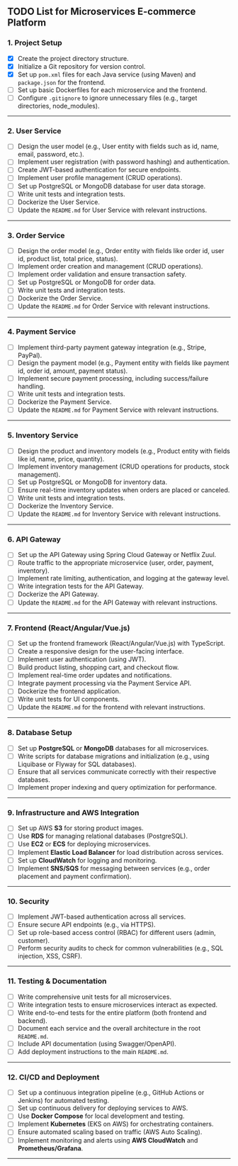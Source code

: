 ## TODO List for Microservices E-commerce Platform

### 1. **Project Setup**
- [x] Create the project directory structure.
- [x] Initialize a Git repository for version control.
- [x] Set up `pom.xml` files for each Java service (using Maven) and `package.json` for the frontend.
- [ ] Set up basic Dockerfiles for each microservice and the frontend.
- [ ] Configure `.gitignore` to ignore unnecessary files (e.g., target directories, node_modules).

---

### 2. **User Service**
- [ ] Design the user model (e.g., User entity with fields such as id, name, email, password, etc.).
- [ ] Implement user registration (with password hashing) and authentication.
- [ ] Create JWT-based authentication for secure endpoints.
- [ ] Implement user profile management (CRUD operations).
- [ ] Set up PostgreSQL or MongoDB database for user data storage.
- [ ] Write unit tests and integration tests.
- [ ] Dockerize the User Service.
- [ ] Update the `README.md` for User Service with relevant instructions.

---

### 3. **Order Service**
- [ ] Design the order model (e.g., Order entity with fields like order id, user id, product list, total price, status).
- [ ] Implement order creation and management (CRUD operations).
- [ ] Implement order validation and ensure transaction safety.
- [ ] Set up PostgreSQL or MongoDB for order data.
- [ ] Write unit tests and integration tests.
- [ ] Dockerize the Order Service.
- [ ] Update the `README.md` for Order Service with relevant instructions.

---

### 4. **Payment Service**
- [ ] Implement third-party payment gateway integration (e.g., Stripe, PayPal).
- [ ] Design the payment model (e.g., Payment entity with fields like payment id, order id, amount, payment status).
- [ ] Implement secure payment processing, including success/failure handling.
- [ ] Write unit tests and integration tests.
- [ ] Dockerize the Payment Service.
- [ ] Update the `README.md` for Payment Service with relevant instructions.

---

### 5. **Inventory Service**
- [ ] Design the product and inventory models (e.g., Product entity with fields like id, name, price, quantity).
- [ ] Implement inventory management (CRUD operations for products, stock management).
- [ ] Set up PostgreSQL or MongoDB for inventory data.
- [ ] Ensure real-time inventory updates when orders are placed or canceled.
- [ ] Write unit tests and integration tests.
- [ ] Dockerize the Inventory Service.
- [ ] Update the `README.md` for Inventory Service with relevant instructions.

---

### 6. **API Gateway**
- [ ] Set up the API Gateway using Spring Cloud Gateway or Netflix Zuul.
- [ ] Route traffic to the appropriate microservice (user, order, payment, inventory).
- [ ] Implement rate limiting, authentication, and logging at the gateway level.
- [ ] Write integration tests for the API Gateway.
- [ ] Dockerize the API Gateway.
- [ ] Update the `README.md` for the API Gateway with relevant instructions.

---

### 7. **Frontend (React/Angular/Vue.js)**
- [ ] Set up the frontend framework (React/Angular/Vue.js) with TypeScript.
- [ ] Create a responsive design for the user-facing interface.
- [ ] Implement user authentication (using JWT).
- [ ] Build product listing, shopping cart, and checkout flow.
- [ ] Implement real-time order updates and notifications.
- [ ] Integrate payment processing via the Payment Service API.
- [ ] Dockerize the frontend application.
- [ ] Write unit tests for UI components.
- [ ] Update the `README.md` for the frontend with relevant instructions.

---

### 8. **Database Setup**
- [ ] Set up **PostgreSQL** or **MongoDB** databases for all microservices.
- [ ] Write scripts for database migrations and initialization (e.g., using Liquibase or Flyway for SQL databases).
- [ ] Ensure that all services communicate correctly with their respective databases.
- [ ] Implement proper indexing and query optimization for performance.

---

### 9. **Infrastructure and AWS Integration**
- [ ] Set up AWS **S3** for storing product images.
- [ ] Use **RDS** for managing relational databases (PostgreSQL).
- [ ] Use **EC2** or **ECS** for deploying microservices.
- [ ] Implement **Elastic Load Balancer** for load distribution across services.
- [ ] Set up **CloudWatch** for logging and monitoring.
- [ ] Implement **SNS/SQS** for messaging between services (e.g., order placement and payment confirmation).

---

### 10. **Security**
- [ ] Implement JWT-based authentication across all services.
- [ ] Ensure secure API endpoints (e.g., via HTTPS).
- [ ] Set up role-based access control (RBAC) for different users (admin, customer).
- [ ] Perform security audits to check for common vulnerabilities (e.g., SQL injection, XSS, CSRF).

---

### 11. **Testing & Documentation**
- [ ] Write comprehensive unit tests for all microservices.
- [ ] Write integration tests to ensure microservices interact as expected.
- [ ] Write end-to-end tests for the entire platform (both frontend and backend).
- [ ] Document each service and the overall architecture in the root `README.md`.
- [ ] Include API documentation (using Swagger/OpenAPI).
- [ ] Add deployment instructions to the main `README.md`.

---

### 12. **CI/CD and Deployment**
- [ ] Set up a continuous integration pipeline (e.g., GitHub Actions or Jenkins) for automated testing.
- [ ] Set up continuous delivery for deploying services to AWS.
- [ ] Use **Docker Compose** for local development and testing.
- [ ] Implement **Kubernetes** (EKS on AWS) for orchestrating containers.
- [ ] Ensure automated scaling based on traffic (AWS Auto Scaling).
- [ ] Implement monitoring and alerts using **AWS CloudWatch** and **Prometheus/Grafana**.

---
